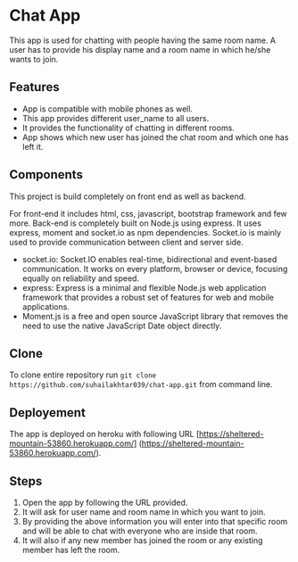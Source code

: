 # Chat App

This app is used for chatting with people having the same room name. A user has to provide his display name and a room name in which he/she wants to join.

## Features

- App is compatible with mobile phones as well.
- This app provides different user_name to all users.
- It provides the functionality of chatting in different rooms.
- App shows which new user has joined the chat room and which one has left it.

## Components

This project is build completely on front end as well as backend.

For front-end it includes html, css, javascript, bootstrap framework and few more. Back-end is completely built on Node.js using express. It uses express, moment and socket.io as npm dependencies. Socket.io is mainly used to provide communication between client and server side.

- socket.io: Socket.IO enables real-time, bidirectional and event-based communication.
It works on every platform, browser or device, focusing equally on reliability and speed.
- express: Express is a minimal and flexible Node.js web application framework that provides a robust set of features for web and mobile applications.
- Moment.js is a free and open source JavaScript library that removes the need to use the native JavaScript Date object directly.

## Clone

To clone entire repository run `git clone https://github.com/suhailakhtar039/chat-app.git` from command line.

## Deployement

The app is deployed on heroku with following URL [https://sheltered-mountain-53860.herokuapp.com/] (https://sheltered-mountain-53860.herokuapp.com/).

## Steps

1. Open the app by following the URL provided.
2. It will ask for user name and room name in which you want to join.
3. By providing the above information you will enter into that specific room and will be able to chat with everyone who are inside that room.
4. It will also if any new member has joined the room or any existing member has left the room.
